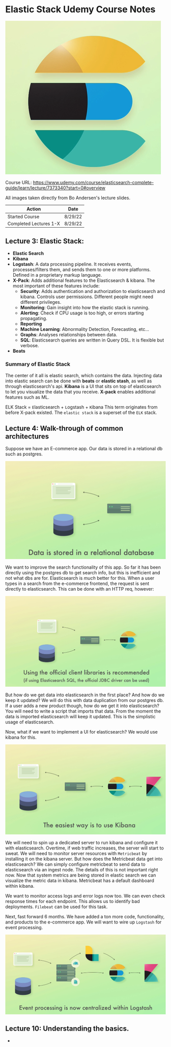 # Elastic Stack Udemy Course Notes

![elastic stack logo](course-diagrams/Screenshot%20from%202022-07-29%2016-23-07.png)

Course URL: https://www.udemy.com/course/elasticsearch-complete-guide/learn/lecture/7373340?start=0#overview

All images taken directly from Bo Andersen's lecture slides.

| Action                 | Date    |
| ---------------------- | ------- |
| Started Course         | 8/29/22 |
| Completed Lectures 1-X | 8/29/22 |

## Lecture 3: Elastic Stack:

-   **Elastic Search**
-   **Kibana**
-   **Logstash**: A data processing pipeline. It receives events, processes/filters them, and sends them to one or more platforms. Defined in a proprietary markup language.
-   **X-Pack**: Adds additional features to the Elasticsearch & kibana. The most important of these features include:
    -   **Security**: Adds authentication and authorization to elasticsearch and kibana. Controls user permissions. Different people might need different privileges.
    -   **Monitoring**: Gain insight into how the elastic stack is running.
    -   **Alerting**: Check if CPU usage is too high, or errors starting propagating.
    -   **Reporting**
    -   **Machine Learning**: Abnormality Detection, Forecasting, etc...
    -   **Graphs**: Analyses relationships between data.
    -   **SQL**: Elasticsearch queries are written in Query DSL. It is flexible but verbose.
-   **Beats**

### Summary of Elastic Stack

The center of it all is elastic search, which contains the data. Injecting data into elastic search can be done with **beats** or **elastic stash**, as well as through elasticsearch's api. **Kibana** is a UI that sits on top of elasticsearch to let you visualize the data that you receive. **X-pack** enables additional features such as ML.

ELK Stack = `E`lasticsearch + `L`ogstash + `K`ibana
This term originates from before X-pack existed. The `elastic stack` is a superset of the `ELK` stack.

## Lecture 4: Walk-through of common architectures

Suppose we have an E-commerce app. Our data is stored in a relational db such as postgres.

![hi](./course-diagrams/asdasd.png)

We want to improve the search functionality of this app. So far it has been directly using the postgres db to get search info, but this is inefficient and not what dbs are for. Elasticsearch is _much_ better for this. When a user types in a search from the e-commerce frontend, the request is sent directly to elasticsearch. This can be done with an HTTP req, however:

![get search info from elasticsearch](course-diagrams/Screenshot%20from%202022-07-29%2015-31-53.png)

But how do we get data into elasticsearch in the first place? And how do we keep it updated? We will do this with data duplication from our postgres db. If a user adds a new product though, how do we get it into elasticsearch? You will need to write a script that imports that data. From the moment the data is imported elasticsearch will keep it updated. This is the simplistic usage of elasticsearch.
<br>

Now, what if we want to implement a UI for elasticsearch? We would use kibana for this.

![kibana](course-diagrams/Screenshot%20from%202022-07-29%2015-37-38.png)

We will need to spin up a dedicated server to run kibana and configure it with elasticsearch. Overtime, if web traffic increases, the server will start to sweat. We will need to monitor server resources with `Metricbeat` by installing it on the kibana server. But how does the Metricbeat data get into elasticsearch? We can simply configure metricbeat to send data to elasticsearch via an ingest node. The details of this is not important right now. Now that system metrics are being stored in elastic search we can visualize the metric data in kibana. Metricbeat has a default dashboard within kibana.

We want to monitor access logs and error logs now too. We can even check response times for each endpoint. This allows us to identify bad deployments. `Filebeat` can be used for this task.

Next, fast forward 6 months. We have added a ton more code, functionality, and products to the e-commerce app. We will want to wire up `Logstash` for event processing.  

![Logstash](course-diagrams/Screenshot%20from%202022-07-29%2015-48-44.png)

## Lecture 10: Understanding the basics.

- 
